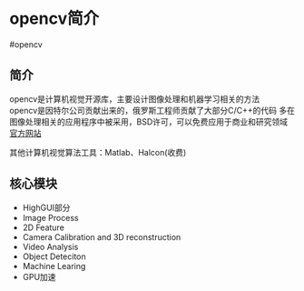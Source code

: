 # opencv简介
#opencv 
## 简介
opencv是计算机视觉开源库，主要设计图像处理和机器学习相关的方法  
opencv是因特尔公司贡献出来的，俄罗斯工程师贡献了大部分C/C++的代码
多在图像处理相关的应用程序中被采用，BSD许可，可以免费应用于商业和研究领域  
[官方网站](https://opencv.org/)

其他计算机视觉算法工具：Matlab、Halcon(收费)

## 核心模块
+ HighGUI部分
+ Image Process
+ 2D Feature
+ Camera Calibration and 3D reconstruction
+ Video Analysis 
+ Object Deteciton
+ Machine Learing
+ GPU加速